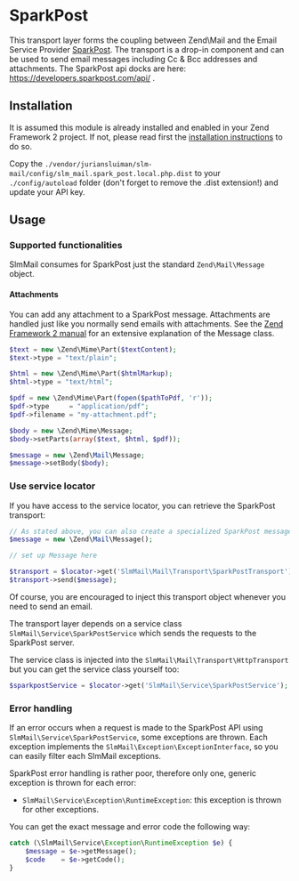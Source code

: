 SparkPost
=======

This transport layer forms the coupling between Zend\Mail and the Email Service Provider [SparkPost](http://sparkpost.com).
The transport is a drop-in component and can be used to send email messages including Cc & Bcc addresses and attachments.
The SparkPost api docks are here:  https://developers.sparkpost.com/api/ .

Installation
------------

It is assumed this module is already installed and enabled in your Zend Framework 2 project. If not, please read first the [installation instructions](../README.md) to do so.

Copy the `./vendor/juriansluiman/slm-mail/config/slm_mail.spark_post.local.php.dist` to your `./config/autoload` folder (don't
forget to remove the .dist extension!) and update your API key.

Usage
-----

### Supported functionalities

SlmMail consumes for SparkPost just the standard `Zend\Mail\Message` object.

#### Attachments

You can add any attachment to a SparkPost message. Attachments are handled just like you normally send emails with attachments. See the [Zend Framework 2 manual](http://framework.zend.com/manual/2.0/en/modules/zend.mail.message.html) for an extensive explanation of the Message class.

```php
$text = new \Zend\Mime\Part($textContent);
$text->type = "text/plain";

$html = new \Zend\Mime\Part($htmlMarkup);
$html->type = "text/html";

$pdf = new \Zend\Mime\Part(fopen($pathToPdf, 'r'));
$pdf->type     = "application/pdf";
$pdf->filename = "my-attachment.pdf";

$body = new \Zend\Mime\Message;
$body->setParts(array($text, $html, $pdf));

$message = new \Zend\Mail\Message;
$message->setBody($body);
```

### Use service locator

If you have access to the service locator, you can retrieve the SparkPost transport:

```php
// As stated above, you can also create a specialized SparkPost message for more features
$message = new \Zend\Mail\Message();

// set up Message here

$transport = $locator->get('SlmMail\Mail\Transport\SparkPostTransport');
$transport->send($message);
```

Of course, you are encouraged to inject this transport object whenever you need to send an email.


The transport layer depends on a service class `SlmMail\Service\SparkPostService` which sends the requests to the SparkPost
server.

The service class is injected into the `SlmMail\Mail\Transport\HttpTransport` but you can get the service class yourself too:

```php
$sparkpostService = $locator->get('SlmMail\Service\SparkPostService');
```

### Error handling

If an error occurs when a request is made to the SparkPost API using `SlmMail\Service\SparkPostService`, some exceptions
are thrown. Each exception implements the `SlmMail\Exception\ExceptionInterface`, so you can easily filter each SlmMail
exceptions.

SparkPost error handling is rather poor, therefore only one, generic exception is thrown for each error:

* `SlmMail\Service\Exception\RuntimeException`: this exception is thrown for other exceptions.

You can get the exact message and error code the following way:

```php
catch (\SlmMail\Service\Exception\RuntimeException $e) {
    $message = $e->getMessage();
    $code    = $e->getCode();
}
```
